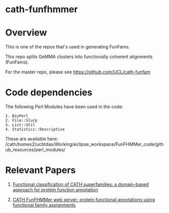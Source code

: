 # cath-funfhmmer

# Overview

This is one of the repos that's used in generating FunFams.

This repo splits GeMMA clusters into functionally coherent alignments (FunFams).

For the master repo, please see https://github.com/UCL/cath-funfam

# Code dependencies

The following Perl Modules have been used in the code: 

	1. BioPerl
	2. File::Slurp
	3. List::Util
	4. Statistics::Descriptive

These are available here: /cath/homes2/ucbtdas/Working/eclipse_workspace/FunFHMMer_code/github_resources/perl_modules/

# Relevant Papers

1. [Functional classification of CATH superfamilies: a domain-based approach for protein function annotation](https://doi.org/10.1093/bioinformatics/btv398)

2. [CATH FunFHMMer web server: protein functional annotations using functional family assignments](https://doi.org/10.1093/nar/gkv488)